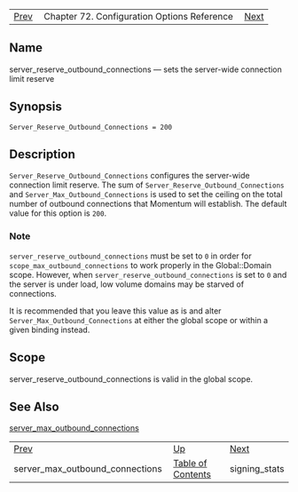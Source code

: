 |     |     |     |
| --- | --- | --- |
| [Prev](conf.ref.server_max_outbound_connections)  | Chapter 72. Configuration Options Reference |  [Next](conf.ref.signing_stats) |

<a name="conf.ref.server_reserve_outbound_connections"></a>
## Name

server_reserve_outbound_connections — sets the server-wide connection limit reserve

## Synopsis

`Server_Reserve_Outbound_Connections = 200`

<a name="idp26550448"></a>
## Description

`Server_Reserve_Outbound_Connections` configures the server-wide connection limit reserve. The sum of `Server_Reserve_Outbound_Connections` and `Server_Max_Outbound_Connections` is used to set the ceiling on the total number of outbound connections that Momentum will establish. The default value for this option is `200`.

### Note

`server_reserve_outbound_connections` must be set to `0` in order for `scope_max_outbound_connections` to work properly in the Global::Domain scope. However, when `server_reserve_outbound_connections` is set to `0` and the server is under load, low volume domains may be starved of connections.

It is recommended that you leave this value as is and alter `Server_Max_Outbound_Connections` at either the global scope or within a given binding instead.

<a name="idp26558672"></a>
## Scope

server_reserve_outbound_connections is valid in the global scope.

<a name="idp26560528"></a>
## See Also

[server_max_outbound_connections](conf.ref.server_max_outbound_connections "server_max_outbound_connections")

|     |     |     |
| --- | --- | --- |
| [Prev](conf.ref.server_max_outbound_connections)  | [Up](config.options.ref) |  [Next](conf.ref.signing_stats) |
| server_max_outbound_connections  | [Table of Contents](index) |  signing_stats |

